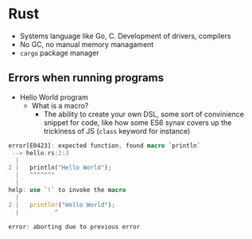 # Rust

- Systems language like Go, C. Development of drivers, compilers
- No GC, no manual memory managament
- `cargo` package manager

<!-- ### Web Assembly, WASM -->

## Errors when running programs

- Hello World program
  - What is a macro?
    - The ability to create your own DSL, some sort of convinience snippet for code, like how some ES6 synax covers up the trickiness of JS (`class` keyword for instance)

```rust
error[E0423]: expected function, found macro `println`
 --> hello.rs:2:3
  |
2 |   println("Hello World");
  |   ^^^^^^^
  |
help: use `!` to invoke the macro
  |
2 |   println!("Hello World");
  |          ^

error: aborting due to previous error
 ```

